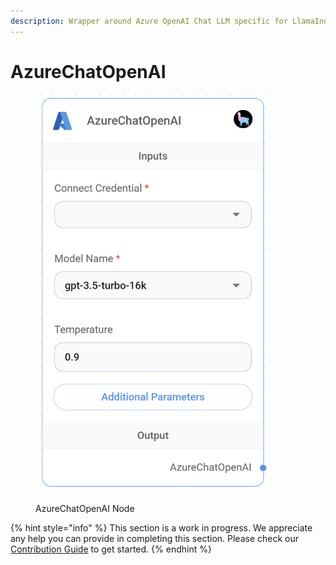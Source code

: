 ```yaml
---
description: Wrapper around Azure OpenAI Chat LLM specific for LlamaIndex.
---
```


# AzureChatOpenAI

<figure><img src="../../../.gitbook/assets/up-018.png" alt="" width="375"><figcaption><p>AzureChatOpenAI Node</p></figcaption></figure>

{% hint style="info" %}
This section is a work in progress. We appreciate any help you can provide in completing this section. Please check our [Contribution Guide](broken-reference) to get started.
{% endhint %}
